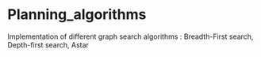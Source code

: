 # Planning_algorithms
Implementation of different graph search algorithms : Breadth-First search, Depth-first search, Astar
